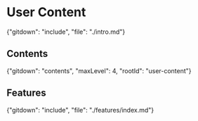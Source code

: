 # User Content

{"gitdown": "include", "file": "./intro.md"}

## Contents

{"gitdown": "contents", "maxLevel": 4, "rootId": "user-content"}

## Features

{"gitdown": "include", "file": "./features/index.md"}

